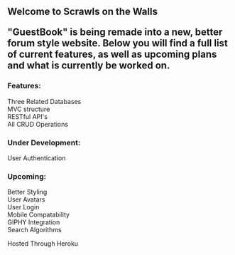 <h2>Welcome to Scrawls on the Walls</h>

"GuestBook" is being remade into a new, better forum style website. Below you will find a full list of current features, as well as upcoming plans and what is currently be worked on.

<h3>Features:</h3>
Three Related Databases<br/>
MVC structure<br/>
RESTful API's<br/>
All CRUD Operations<br/>

<h3>Under Development:</h3>
User Authentication<br/>

<h3>Upcoming:</h3>
Better Styling<br/>
User Avatars<br/>
User Login<br/>
Mobile Compatability<br/>
GIPHY Integration<br/>
Search Algorithms<br/>

Hosted Through Heroku
